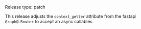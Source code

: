 Release type: patch

This release adjusts the `context_getter` attribute from the fastapi `GraphQLRouter`
to accept an async callables.
